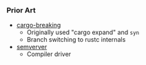 ### Prior Art

- [cargo-breaking](https://github.com/iomentum/cargo-breaking)
  - Originally used "cargo expand" and `syn`
  - Branch switching to rustc internals
- [semverver](https://github.com/rust-lang/rust-semverver)
  - Compiler driver

